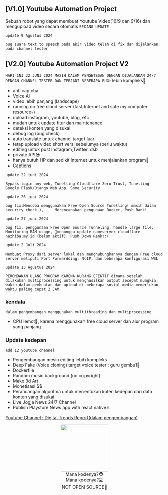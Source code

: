 ## [V1.0] Youtube Automation Project
Sebuah robot yang dapat membuat Youtube Video(16/9 dan 9/16) dan mengupload video secara otomatis ```SEDANG UPDATE```

```update 9 Agustus 2024```

```bug suara text to speech pada akir video telah di fix dan dijalankan pada channel tester```

## [V2.0] Youtube Automation Project V2
```HARI INI 22 JUNI 2024 MASIH DALAM PENGETESAN DENGAN DIJALANKAN 24/7 DENGAN CHANNEL TESTER DAN TERJADI BEBERAPA BUG💀```
lebih kompleks🐧
- anti captcha
- Voice Ai
- video lebih panjang (landscape)
- running on free cloud server (fast Internet and safe my computer resource💀)
- upload instagram, youtube, blog, etc
- mudah untuk update fitur dan maintenance
- deteksi konten yang disukai
- debug log (bug check)
- auto translate untuk channel target luar
- tetap upload video short versi sebelumya (perlu waktu)
- editing untuk post Instagram,Twitter, dsb
- private API😎
- hanya butuh HP dan sedikit Internet untuk menjalankan program🐣
- Captions

```update 22 juni 2024```

```Bypass login any web, Tunelling Cloudflare Zero Trust, Tunelling Google Flask/Django Web App, Some Security```

```update 26 juni 2024```

```bug fix,Mencoba menggunakan Free Open Source Tunelling( masih dalam security check ),     Merencanakan pengunaan Docker, Push Rank!```

```update 27 juni 2024```

```bug fix, penggunaan Free Open Source Tunneling, handle large file, Monitoring RAM usage, 🦧menunggu update nameserver cloudflare nazhiba.my.id (belum aktif), Push Down Rank!:(```

```update 2 Juli 2024```

```Membuat Proxy dari server lokal dan menghubungkannya dengan Free cloud server meliputi Port Forwardding, NoIP, dan beberapa konfigurasi WSL```

```update 13 Agustus 2024```

```PEROMBAKAN ULANG PROGRAM KARENA KURANG EFEKTIF dimana setelah dilakukan multiprocessing untuk menghasilkan output secepat mungkin, waktu dalam pembuatan dan upload di beberapa sosial media memerlukan waktu paling cepat 2 JAM```

### kendala
```dalam pengembangan menggunakan multithreading dan multiprocessing```
- CPU lemot🐧, karena menggunakan free cloud server dan alur program yang panjang

### Update kedepan
```add 12 youtube channel```
- Pengembangan mesin editing lebih kompleks
- Deep Fake (Voice cloning) target voice tester : guru gembu1🗿
- Dockerfile
- Random music background (no copyright)
- Make 3d Art
- Monetisasi $$
- Perancangan algoritma untuk menentukan koten kedepan dari data konten yang disukai
- Live Jogja News 24/7 Channel
- Publish Playstore News app with react native⚛️

<a href="https://youtube.com/@DigitalTrendsReport">Youtube Channel : Digital Trends Report(dalam pengembangan)</a>

<div align="center">
  
  <img src="https://github-readme-stats.vercel.app/api/top-langs/?username=nazhiba&layout=compact&theme=dark" height=150>

  <center>Mana kodenya?🐵<br>Mana kodenya?💻<br>NOT OPEN SOURCE🙈</center>

</div>

